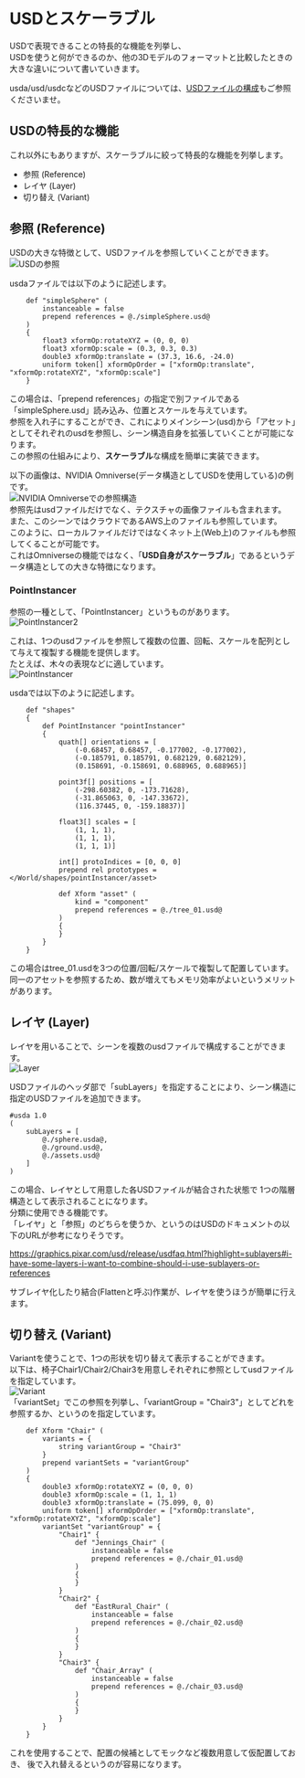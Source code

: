 # USDとスケーラブル

USDで表現できることの特長的な機能を列挙し、    
USDを使うと何ができるのか、他の3Dモデルのフォーマットと比較したときの大きな違いについて書いていきます。     

usda/usd/usdcなどのUSDファイルについては、[USDファイルの構成](./usd_files_desc.md)もご参照くださいませ。     

## USDの特長的な機能

これ以外にもありますが、スケーラブルに絞って特長的な機能を列挙します。     

* 参照 (Reference)
* レイヤ (Layer)
* 切り替え (Variant)

## 参照 (Reference)

USDの大きな特徴として、USDファイルを参照していくことができます。      
![USDの参照](./images/usd_reference.png)    

usdaファイルでは以下のように記述します。      

```
    def "simpleSphere" (
        instanceable = false
        prepend references = @./simpleSphere.usd@
    )
    {
        float3 xformOp:rotateXYZ = (0, 0, 0)
        float3 xformOp:scale = (0.3, 0.3, 0.3)
        double3 xformOp:translate = (37.3, 16.6, -24.0)
        uniform token[] xformOpOrder = ["xformOp:translate", "xformOp:rotateXYZ", "xformOp:scale"]
    }
```
この場合は、「prepend references」の指定で別ファイルである「simpleSphere.usd」読み込み、位置とスケールを与えています。      
参照を入れ子にすることができ、これによりメインシーン(usd)から「アセット」としてそれぞれのusdを参照し、シーン構造自身を拡張していくことが可能になります。     
この参照の仕組みにより、**スケーラブル**な構成を簡単に実装できます。     

以下の画像は、NVIDIA Omniverse(データ構造としてUSDを使用している)の例です。     
![NVIDIA Omniverseでの参照構造](./images/usd_omniverse_reference_01.jpg)    
参照先はusdファイルだけでなく、テクスチャの画像ファイルも含まれます。     
また、このシーンではクラウドであるAWS上のファイルも参照しています。     
このように、ローカルファイルだけではなくネット上(Web上)のファイルも参照してくることが可能です。     
これはOmniverseの機能ではなく、「**USD自身がスケーラブル**」であるというデータ構造としての大きな特徴になります。      

### PointInstancer

参照の一種として、「PointInstancer」というものがあります。     
![PointInstancer2](./images/usd_omniverse_pointInstancer_02.png)    

これは、1つのusdファイルを参照して複数の位置、回転、スケールを配列として与えて複製する機能を提供します。      
たとえば、木々の表現などに適しています。      
![PointInstancer](./images/usd_omniverse_pointInstancer_01.jpg)    

usdaでは以下のように記述します。     

```
    def "shapes"
    {
        def PointInstancer "pointInstancer"
        {
            quath[] orientations = [
                (-0.68457, 0.68457, -0.177002, -0.177002),
                (-0.185791, 0.185791, 0.682129, 0.682129),
                (0.158691, -0.158691, 0.688965, 0.688965)]
            
            point3f[] positions = [
                (-298.60382, 0, -173.71628),
                (-31.865063, 0, -147.33672),
                (116.37445, 0, -159.18837)]

            float3[] scales = [
                (1, 1, 1),
                (1, 1, 1),
                (1, 1, 1)]

            int[] protoIndices = [0, 0, 0]
            prepend rel prototypes = </World/shapes/pointInstancer/asset>

            def Xform "asset" (
                kind = "component"
                prepend references = @./tree_01.usd@
            )
            {
            }
        }
    }
```
この場合はtree_01.usdを3つの位置/回転/スケールで複製して配置しています。      
同一のアセットを参照するため、数が増えてもメモリ効率がよいというメリットがあります。     

## レイヤ (Layer)

レイヤを用いることで、シーンを複数のusdファイルで構成することができます。      
![Layer](./images/usd_layer.png)    

USDファイルのヘッダ部で「subLayers」を指定することにより、シーン構造に指定のUSDファイルを追加できます。     

```
#usda 1.0
(
    subLayers = [
        @./sphere.usda@,
        @./ground.usd@,
        @./assets.usd@
    ]
)
```
この場合、レイヤとして用意した各USDファイルが結合された状態で
1つの階層構造として表示されることになります。     
分類に使用できる機能です。     
「レイヤ」と「参照」のどちらを使うか、というのはUSDのドキュメントの以下のURLが参考になりそうです。       

https://graphics.pixar.com/usd/release/usdfaq.html?highlight=sublayers#i-have-some-layers-i-want-to-combine-should-i-use-sublayers-or-references

サブレイヤ化したり結合(Flattenと呼ぶ)作業が、レイヤを使うほうが簡単に行えます。     

## 切り替え (Variant)

Variantを使うことで、1つの形状を切り替えて表示することができます。     
以下は、椅子Chair1/Chair2/Chair3を用意しそれぞれに参照としてusdファイルを指定しています。     
![Variant](./images/usd_variant.png)    
「variantSet」でこの参照を列挙し、「variantGroup = "Chair3"」としてどれを参照するか、というのを指定しています。     

```
    def Xform "Chair" (
        variants = {
            string variantGroup = "Chair3"
        }
        prepend variantSets = "variantGroup"
    )
    {
        double3 xformOp:rotateXYZ = (0, 0, 0)
        double3 xformOp:scale = (1, 1, 1)
        double3 xformOp:translate = (75.099, 0, 0)
        uniform token[] xformOpOrder = ["xformOp:translate", "xformOp:rotateXYZ", "xformOp:scale"]
        variantSet "variantGroup" = {
            "Chair1" {
                def "Jennings_Chair" (
                    instanceable = false
                    prepend references = @./chair_01.usd@
                )
                {
                }
            }
            "Chair2" {
                def "EastRural_Chair" (
                    instanceable = false
                    prepend references = @./chair_02.usd@
                )
                {
                }
            }
            "Chair3" {
                def "Chair_Array" (
                    instanceable = false
                    prepend references = @./chair_03.usd@
                )
                {
                }
            }
        }
    }
```
これを使用することで、配置の候補としてモックなど複数用意して仮配置しておき、
後で入れ替えるというのが容易になります。     

